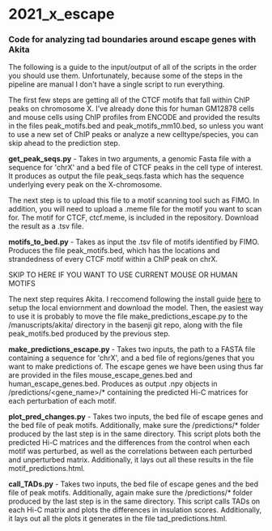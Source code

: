 # 2021_x_escape # 
### Code for analyzing tad boundaries around escape genes with Akita ###

The following is a guide to the input/output of all of the scripts in the order you should use them. Unfortunately, because some of the steps in the pipeline are manual I don't have a single script to run everything. 

The first few steps are getting all of the CTCF motifs that fall within ChIP peaks on chromosome X. I've already done this for human GM12878 cells and mouse cells using ChIP profiles from ENCODE and provided the results in the files peak_motifs.bed and peak_motifs_mm10.bed, so unless you want to use a new set of ChIP peaks or analyze a new celltype/species, you can skip ahead to the prediction step. 

**get_peak_seqs.py** - Takes in two arguments, a genomic Fasta file with a sequence for 'chrX' and a bed file of CTCF peaks in the cell type of interest. It produces as output the file peak_seqs.fasta which has the sequence underlying every peak on the X-chromosome. 

The next step is to upload this file to a motif scanning tool such as FIMO. In addition, you will need to upload a .meme file for the motif you want to scan for. The motif for CTCF, ctcf.meme, is included in the repository. Download the result as a .tsv file. 

**motifs_to_bed.py** - Takes as input the .tsv file of motifs identified by FIMO. Produces the file peak_motifs.bed, which has the locations and strandedness of every CTCF motif within a ChIP peak on chrX. 

SKIP TO HERE IF YOU WANT TO USE CURRENT MOUSE OR HUMAN MOTIFS

The next step requires Akita. I reccomend following the install guide [here](https://github.com/calico/basenji) to setup the local enviornment and download the model. Then, the easiest way to use it is probably to move the file make_predictions_escape.py to the /manuscripts/akita/ directory in the basenji git repo, along with the file peak_motifs.bed produced by the previous step.  

**make_predictions_escape.py** - Takes two inputs, the path to a FASTA file containing a sequence for 'chrX', and a bed file of regions/genes that you want to make predictions of. The escape genes we have been using thus far are provided in the files mouse_escape_genes.bed and human_escape_genes.bed. Produces as output .npy objects in /predictions/<gene_name>/* containing the predicted Hi-C matrices for each perturbation of each motif.

**plot_pred_changes.py** - Takes two inputs, the bed file of escape genes and the bed file of peak motifs. Additionally, make sure the /predictions/* folder produced by the last step is in the same directory. This script plots both the predicted Hi-C matrices and the differences from the control when each motif was perturbed, as well as the correlations between each perturbed and unperturbed matrix. Additionally, it lays out all these results in the file motif_predictions.html. 

**call_TADs.py** - Takes two inputs, the bed file of escape genes and the bed file of peak motifs. Additionally, again make sure the /predictions/* folder produced by the last step is in the same directory. This script calls TADs on each Hi-C matrix and plots the differences in insulation scores. Additionally, it lays out all the plots it generates in the file tad_predictions.html. 
